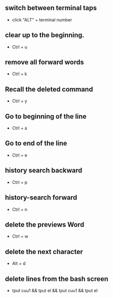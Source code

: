## switch between terminal taps
- click "ALT" + terminal number

## clear up to the beginning.
- Ctrl + u

## remove all forward words
- Ctrl + k

## Recall the deleted command
- Ctrl + y

## Go to beginning of the line
- Ctrl + a

## Go to end of the line
- Ctrl + e

## history search backward
- Ctrl + p

## history-search forward
- Ctrl + n

## delete the previews Word
- Ctrl + w

## delete the next character
- Alt + d

## delete lines from the bash screen
- tput cuu1 && tput el && tput cuu1 && tput el

